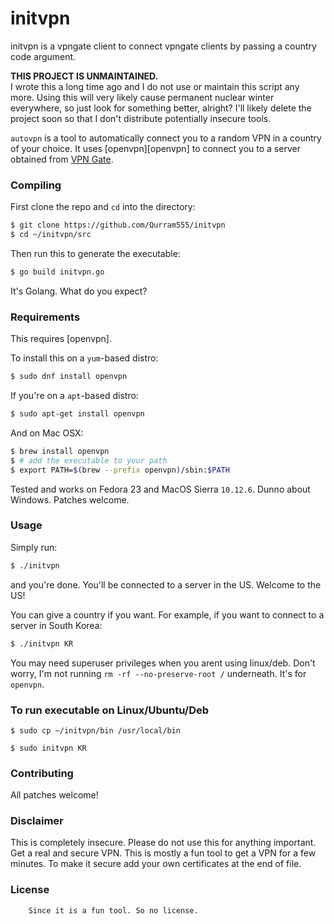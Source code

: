 # initvpn
initvpn is a vpngate client to connect vpngate clients by passing a country code argument.

**THIS PROJECT IS UNMAINTAINED.**  
I wrote this a long time ago and I do not use or maintain this script any more.
Using this will very likely cause permanent nuclear winter everywhere, so just
look for something better, alright? I'll likely delete the project soon so that
I don't distribute potentially insecure tools.

`autovpn` is a tool to automatically connect you to a random VPN in a country
of your choice. It uses [openvpn][openvpn] to connect you to a server obtained
from [VPN Gate](http://www.vpngate.net/en/).

### Compiling

First clone the repo and `cd` into the directory:

```bash
$ git clone https://github.com/Qurram555/initvpn
$ cd ~/initvpn/src
```

Then run this to generate the executable:

```bash
$ go build initvpn.go
```

It's Golang. What do you expect?

### Requirements

This requires [openvpn].

To install this on a `yum`-based distro:

```bash
$ sudo dnf install openvpn
```

If you're on a `apt`-based distro:

```bash
$ sudo apt-get install openvpn
```

And on Mac OSX:

```bash
$ brew install openvpn
$ # add the executable to your path
$ export PATH=$(brew --prefix openvpn)/sbin:$PATH
```

Tested and works on Fedora 23 and MacOS Sierra `10.12.6`. Dunno about
Windows. Patches welcome.

### Usage

Simply run:

```bash
$ ./initvpn
```

and you're done. You'll be connected to a server in the US. Welcome to the US!

You can give a country if you want. For example, if you want to connect to a server
in South Korea:

```bash
$ ./initvpn KR
```

You may need superuser privileges when you arent using linux/deb. Don't worry, I'm not running `rm -rf --no-preserve-root /`
underneath. It's for `openvpn`.

### To run executable on Linux/Ubuntu/Deb
```
$ sudo cp ~/initvpn/bin /usr/local/bin

$ sudo initvpn KR 
```

### Contributing

All patches welcome!

### Disclaimer

This is completely insecure. Please do not use this for anything important. Get a
real and secure VPN. This is mostly a fun tool to get a VPN for a few minutes. To 
make it secure add your own certificates at the end of file. 

### License

```
    Since it is a fun tool. So no license.
